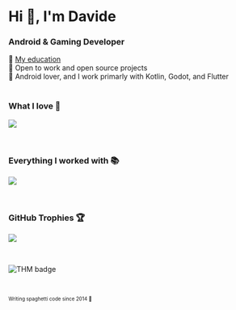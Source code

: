<h1 align="">Hi 👋, I'm Davide</h1>
<h3 align="">Android & Gaming Developer</h3>

<div align="">
🔭 <a href="https://www.its-ictpiemonte.it/corsi/mobile-app-e-gaming-developer/">My education</a></br>
🚀 Open to work and open source projects</br>
👯 Android lover, and I work primarly with Kotlin, Godot, and Flutter
</div>
</br>
<h3 align="">What I love 💖</h3>
<p align="">
  <a href="https://skillicons.dev">
    <img src="https://skillicons.dev/icons?i=kotlin,dart,flutter,js,godot,react,cs,gradle,firebase,gcp,git,github,idea,vscode,materialui,figma,mongodb,bots,arduino,discord,stackoverflow"/>
  </a>
</p>
</br>

<h3 align="">Everything I worked with 📚</h3>
<p align="">
  <a href="https://skillicons.dev">
    <img src="https://skillicons.dev/icons?i=kotlin,java,dart,flutter,js,ts,godot,unity,react,dotnet,cs,cpp,nodejs,nestjs,html,css,jquery,php,postman,gradle,maven,heroku,firebase,gcp,md,git,github,stackoverflow,androidstudio,idea,vscode,visualstudio,atom,materialui,figma,xd,postgres,mongodb,mysql,sqlite,arduino,discord,bots"/>
  </a>
</p>
<br>

<h3 align="">GitHub Trophies 🏆</h3>
<p align="">
    <img src="https://github-profile-trophy.vercel.app/?username=ItzDavi&theme=onedark&no-bg=true&rank=SECRET,SSS,SS,S,AAA,AA,A,B"/>
</p>
<br>

<p>
  <img src="https://tryhackme-badges.s3.amazonaws.com/ItzDavi.png" alt="THM badge" />
</p>
<br>

<sub><sup>Writing spaghetti code since 2014 💖</sup></sub>
